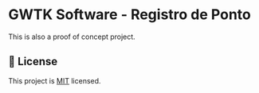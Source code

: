 # GWTK Software - Registro de Ponto

This is also a proof of concept project.

## :bookmark: License

This project is [MIT](LICENSE) licensed.
